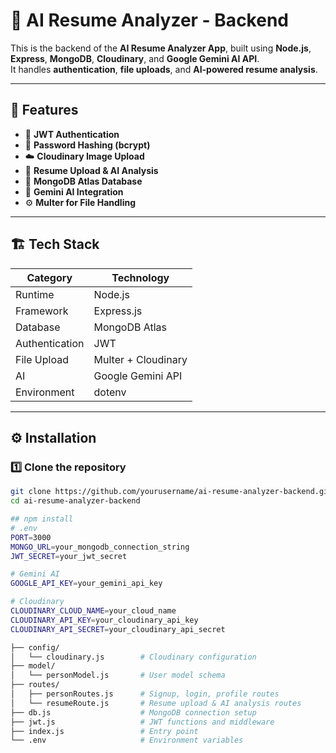 # 🧠 AI Resume Analyzer - Backend

This is the backend of the **AI Resume Analyzer App**,
built using **Node.js**, **Express**, **MongoDB**, 
**Cloudinary**, and **Google Gemini AI API**.  
It handles **authentication**, **file uploads**,
and **AI-powered resume analysis**.

---

## 🚀 Features

- 🔐 **JWT Authentication**
- 🔑 **Password Hashing (bcrypt)**
- ☁️ **Cloudinary Image Upload**
- 📄 **Resume Upload & AI Analysis**
- 💾 **MongoDB Atlas Database**
- 🤖 **Gemini AI Integration**
- ⚙️ **Multer for File Handling**

---

## 🏗️ Tech Stack

| Category | Technology |
|-----------|-------------|
| Runtime | Node.js |
| Framework | Express.js |
| Database | MongoDB Atlas |
| Authentication | JWT |
| File Upload | Multer + Cloudinary |
| AI | Google Gemini API |
| Environment | dotenv |

---

## ⚙️ Installation

### 1️⃣ Clone the repository
```bash
git clone https://github.com/yourusername/ai-resume-analyzer-backend.git
cd ai-resume-analyzer-backend

## npm install
# .env
PORT=3000
MONGO_URL=your_mongodb_connection_string
JWT_SECRET=your_jwt_secret

# Gemini AI
GOOGLE_API_KEY=your_gemini_api_key

# Cloudinary
CLOUDINARY_CLOUD_NAME=your_cloud_name
CLOUDINARY_API_KEY=your_cloudinary_api_key
CLOUDINARY_API_SECRET=your_cloudinary_api_secret

├── config/
│   └── cloudinary.js        # Cloudinary configuration
├── model/
│   └── personModel.js       # User model schema
├── routes/
│   ├── personRoutes.js      # Signup, login, profile routes
│   └── resumeRoute.js       # Resume upload & AI analysis routes
├── db.js                    # MongoDB connection setup
├── jwt.js                   # JWT functions and middleware
├── index.js                 # Entry point
└── .env                     # Environment variables
